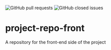 ![GitHub pull requests](https://img.shields.io/github/issues-pr/2-github-cice/project-repo)
![GitHub closed issues](https://img.shields.io/github/issues-closed/2-github-cice/project-repo)

# project-repo-front
A repository for the front-end side of the project


 

